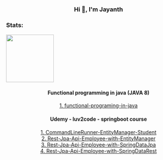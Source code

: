 <h3 align="center">Hi 👋, I'm Jayanth</h3>

<h3 align="left">Stats:</h3>
<div>
<!--   <a href="https://github.com/jayanth336"> -->
<!--   <img height="180em" src="https://github-readme-stats.vercel.app/api?username=jayanth336&show_icons=true&theme=dark&include_all_commits=true&count_private=true"/> -->
  <img height="130em" src="https://github-readme-stats.vercel.app/api/top-langs/?username=jayanth336&layout=compact&langs_count=7&theme=dark"/>
 </div>

 <div align ="center">
   <h4>Functional programming in java (JAVA 8)</h4>
   <a href = "https://github.com/jayanth336/functional-programing-in-java">1. functional-programing-in-java</a>

   <h4> Udemy - luv2code - springboot course</h4>
   <a href = "https://github.com/jayanth336/crud-with-entitymanager-student">1. CommandLineRunner-EntityManager-Student</a> <br>
   <a href = "https://github.com/jayanth336/rest-crud-jpa-api-employee">2. Rest-Jpa-Api-Employee-with-EntityManager</a> <br>
   <a href = "https://github.com/jayanth336/rest-crud-jpa-api-employee_with_SpringDataJpa">3. Rest-Jpa-Api-Employee-with-SpringDataJpa</a> <br>
   <a href = "https://github.com/jayanth336/rest-crud-jpa-api-employee_with_SpringDataRest">4. Rest-Jpa-Api-Employee-with-SpringDataRest</a> <br>
 </div>
